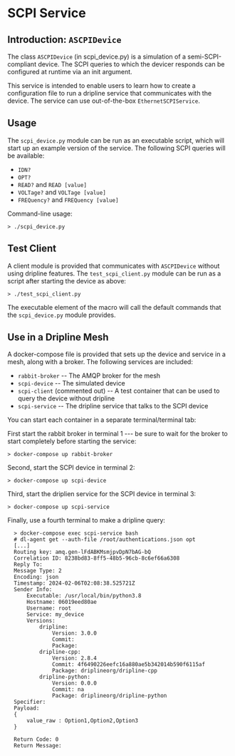 # SCPI Service

## Introduction: ``ASCPIDevice``

The class `ASCPIDevice` (in scpi_device.py) is a simulation of a semi-SCPI-compliant device.  The SCPI queries 
to which the devicer responds can be configured at runtime via an init argument.  

This service is intended to enable users to learn how to create a configuration file to run a 
dripline service that communicates with the device.  The service can use out-of-the-box `EthernetSCPIService`.

## Usage

The `scpi_device.py` module can be run as an executable script, which will start up an example version of the service.
The following SCPI queries will be available:

* `IDN?`
* `OPT?`
* `READ?` and `READ [value]`
* `VOLTage?` and `VOLTage [value]`
* `FREQuency?` and `FREQuency [value]`

Command-line usage:

    > ./scpi_device.py

## Test Client

A client module is provided that communicates with `ASCPIDevice` without using dripline features.  The 
`test_scpi_client.py` module can be run as a script after starting the device as above:

    > ./test_scpi_client.py

The executable element of the macro will call the default commands that the `scpi_device.py` module provides.

## Use in a Dripline Mesh

A docker-compose file is provided that sets up the device and service in a mesh, along with a broker.  The 
following services are included:

* `rabbit-broker` -- The AMQP broker for the mesh
* `scpi-device` -- The simulated device
* `scpi-client` (commented out) -- A test container that can be used to query the device without dripline
* `scpi-service` -- The dripline service that talks to the SCPI device

You can start each container in a separate terminal/terminal tab:

First start the rabbit broker in terminal 1 --- 
be sure to wait for the broker to start completely before starting the service:

    > docker-compose up rabbit-broker

Second, start the SCPI device in terminal 2:

    > docker-compose up scpi-device

Third, start the driplien service for the SCPI device in terminal 3:

    > docker-compose up scpi-service

Finally, use a fourth terminal to make a dripline query:

```
  > docker-compose exec scpi-service bash
  # dl-agent get --auth-file /root/authentications.json opt
  [...]
  Routing key: amq.gen-lFdABKMsmjpvDpN7bAG-bQ
  Correlation ID: 8238bd83-8ff5-48b5-96cb-8c6ef66a6308
  Reply To: 
  Message Type: 2
  Encoding: json
  Timestamp: 2024-02-06T02:08:38.525721Z
  Sender Info:
      Executable: /usr/local/bin/python3.8
      Hostname: 06019eed80ae
      Username: root
      Service: my_device
      Versions:
          dripline:
              Version: 3.0.0
              Commit: 
              Package: 
          dripline-cpp:
              Version: 2.8.4
              Commit: 4f6490226eefc16a880ae5b342014b590f6115af
              Package: driplineorg/dripline-cpp
          dripline-python:
              Version: 0.0.0
              Commit: na
              Package: driplineorg/dripline-python
  Specifier: 
  Payload: 
  {
      value_raw : Option1,Option2,Option3
  }

  Return Code: 0
  Return Message: 
```
